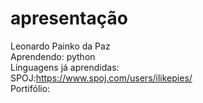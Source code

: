 # apresentação  
Leonardo Painko da Paz  
Aprendendo: python  
Linguagens já aprendidas:  
SPOJ:https://www.spoj.com/users/ilikepies/  
Portifólio:  

